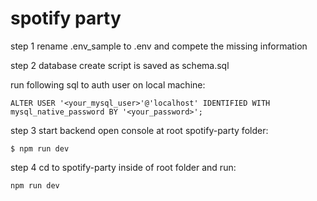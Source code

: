 # spotify party

step 1 rename .env_sample to .env and compete the missing information

step 2 database create script is saved as 
    schema.sql

run following sql to auth user on local machine:

    ALTER USER '<your_mysql_user>'@'localhost' IDENTIFIED WITH mysql_native_password BY '<your_password>';

step 3 start backend open console at root spotify-party folder:

    $ npm run dev


step 4 cd to spotify-party inside of root folder and run:

    npm run dev